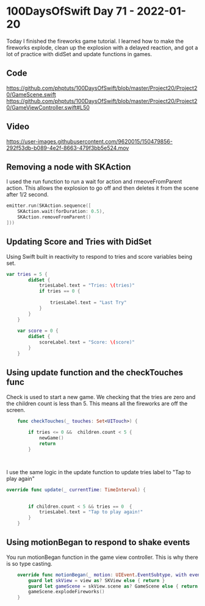 # 100DaysOfSwift Day 71 - 2022-01-20

Today I finished the fireworks game tutorial.  I learned how to make the fireworks explode, clean up the explosion with a delayed reaction, and got a lot of practice with didSet and update functions in games.

## Code

https://github.com/phptuts/100DaysOfSwift/blob/master/Project20/Project20/GameScene.swift
https://github.com/phptuts/100DaysOfSwift/blob/master/Project20/Project20/GameViewController.swift#L50

## Video


https://user-images.githubusercontent.com/9620015/150479856-292f53db-b089-4e2f-8663-479f3bb5e524.mov

## Removing a node with SKAction

I used the run function to run a wait for action and rmeoveFromParent action.  This allows the explosion to go off and then deletes it from the scene after 1/2 second.

```swift
emitter.run(SKAction.sequence([
    SKAction.wait(forDuration: 0.5),
    SKAction.removeFromParent()
]))
```

## Updating Score and Tries with DidSet

Using Swift built in reactivity to respond to tries and score variables being set.

```swift
var tries = 5 {
        didSet {
            triesLabel.text = "Tries: \(tries)"
            if tries == 0 {
                
                triesLabel.text = "Last Try"
            }
        }
    }
    
    var score = 0 {
        didSet {
            scoreLabel.text = "Score: \(score)"
        }
    }

```

## Using update function and the checkTouches func

Check is used to start a new game.  We checking that the tries are zero and the children count is less than 5.  This means all the fireworks are off the screen.

```swift
    func checkTouches(_ touches: Set<UITouch>) {
        
        if tries <= 0 &&  children.count < 5 {
            newGame()
            return
        }

        
```

I use the same logic in the update function to update tries label to "Tap to play again"

```swift
override func update(_ currentTime: TimeInterval) {

        
        if children.count < 5 && tries == 0  {
            triesLabel.text = "Tap to play again!"
        }
    }
```

## Using motionBegan to respond to shake events

You run motionBegan function in the game view controller.  This is why there is so type casting.

```swift
    override func motionBegan(_ motion: UIEvent.EventSubtype, with event: UIEvent?) {
        guard let skView = view as? SKView else { return }
        guard let gameScene = skView.scene as? GameScene else { return }
        gameScene.explodeFireworks()
    }
```
